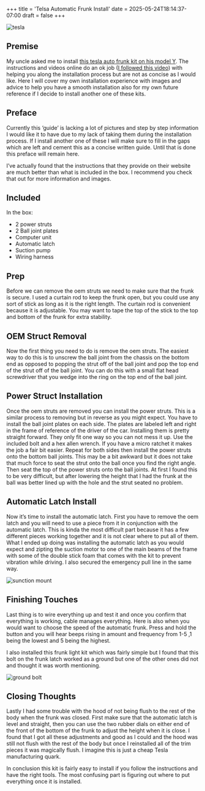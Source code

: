 +++
title = 'Telsa Automatic Frunk Install'
date = 2025-05-24T18:14:37-07:00
draft = false
+++

![tesla](/img/post/auto-frunk/thumb.png)

## Premise
My uncle asked me to install [this tesla auto frunk kit on his model Y](https://www.tvibex.com/products/auto-power-frunk-for-tesla-model-3-y-highland-3). The instructions and videos online do an ok job  ([I followed this video](https://www.youtube.com/watch?v=DxZ7OL1akJQ)) with helping you along the installation process but are not as concise as I would like. Here I will cover my own installation experience with images and advice to help you have a smooth installation also for my own future reference if I decide to install another one of these kits. 

## Preface
Currently this ‘guide’ is lacking a lot of pictures and step by step information I would like it to have due to my lack of taking them during the installation process. If I install another one of these I will make sure to fill in the gaps which are left and cement this as a concise written guide. Until that is done this preface will remain here.

I’ve actually found that the instructions that they provide on their website are much better than what is included in the box. I recommend you check that out for more information and images.

## Included
In the box:

- 2 power struts
- 2 Ball joint plates
- Computer unit
- Automatic latch
- Suction pump
- Wiring harness

## Prep
Before we can remove the oem struts we need to make sure that the frunk is secure. I used a curtain rod to keep the frunk open, but you could use any sort of stick as long as it is the right length. The curtain rod is convenient because it is adjustable. You may want to tape the top of the stick to the top and bottom of the frunk for extra stability. 

## OEM Struct Removal
Now the first thing you need to do is remove the oem struts. The easiest way to do this is to unscrew the ball joint from the chassis on the bottom end as opposed to popping the strut off of the ball joint and pop the top end of the strut off of the ball joint. You can do this with a small flat head screwdriver that you wedge into the ring on the top end of the ball joint. 

## Power Struct Installation
Once the oem struts are removed you can install the power struts. This is a similar process to removing but in reverse as you might expect. You have to install the ball joint plates on each side. The plates are labeled left and right in the frame of reference of the driver of the car. Installing them is pretty straight forward. They only fit one way so you can not mess it up. Use the included bolt and a hex allen wrench. If you have a micro ratchet it makes the job a fair bit easier. Repeat for both sides then install the power struts onto the bottom ball joints. This may be a bit awkward but it does not take that much force to seat the strut onto the ball once you find the right angle. Then seat the top of the power struts onto the ball joints. At first I found this to be very difficult, but after lowering the height that I had the frunk at the ball was better lined up with the hole and the strut seated no problem.  

## Automatic Latch Install
Now it’s time to install the automatic latch. First you have to remove the oem latch and you will need to use a piece from it in conjunction with the automatic latch. This is kinda the most difficult part because it has a few different pieces working together and it is not clear where to put all of them. What I ended up doing was installing the automatic latch as you would expect and zipting the suction motor to one of the main beams of the frame with some of the double stick foam that comes with the kit to prevent vibration while driving. I also secured the emergency pull line in the same way. 

![sunction mount](/img/post/auto-frunk/1.png)

## Finishing Touches
Last thing is to wire everything up and test it and once you confirm that everything is working, cable manages everything. Here is also when you would want to choose the speed of the automatic frunk. Press and hold the button and you will hear beeps rising in amount and frequency from 1-5 ,1 being the lowest and 5 being the highest. 

I also installed this frunk light kit which was fairly simple but I found that this bolt on the frunk latch worked as a ground but one of the other ones did not and thought it was worth mentioning. 

![ground bolt](/img/post/auto-frunk/2.png)

## Closing Thoughts
Lastly I had some trouble with the hood of not being flush to the rest of the body when the frunk was closed. First make sure that the automatic latch is level and straight, then you can use the two rubber dials on either end of the front of the bottom of the frunk to adjust the height when it is close. I found that I got all these adjustments and good as I could and the hood was still not flush with the rest of the body but once I reinstalled all of the trim pieces it was magically flush. I imagine this is just a cheap Tesla manufacturing quark. 

In conclusion this kit is fairly easy to install if you follow the instructions and have the right tools. The most confusing part is figuring out where to put everything once it is installed. 
